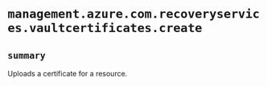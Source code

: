 # `management.azure.com.recoveryservices.vaultcertificates.create`

## `summary`
Uploads a certificate for a resource.



